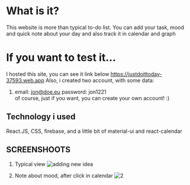 # What is it?
This website is more than typical to-do list. You can add your task, mood and quick note about your day and also track it in calendar and graph

# If you want to test it...
I hosted this site, you can see it link below
https://justdoittoday-37593.web.app
Also, i created two account, with some data:
1) email: jon@doe.eu password: jon1221
<br/> of course, just if you want, you can create your own account! :)

## Technology i used
React.JS, CSS, firebase, and a little bit of material-ui and react-calendar

## SCREENSHOOTS
1) Typical view
![adding new idea](https://zapodaj.net/images/57b36cd19c2a7.png)

2) Note about mood, after click in calendar
![2](https://zapodaj.net/images/77f3ad0be0fa2.png)
